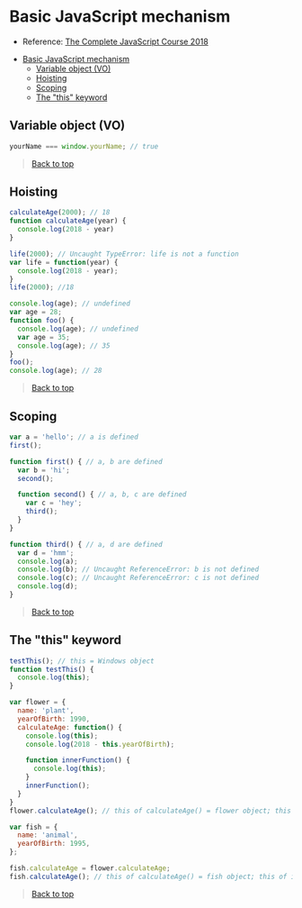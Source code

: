 # Basic JavaScript mechanism

- Reference: [The Complete JavaScript Course 2018](https://www.udemy.com/the-complete-javascript-course/)

<!-- TOC -->

- [Basic JavaScript mechanism](#basic-javascript-mechanism)
  - [Variable object (VO)](#variable-object-vo)
  - [Hoisting](#hoisting)
  - [Scoping](#scoping)
  - [The "this" keyword](#the-this-keyword)

<!-- /TOC -->

## Variable object (VO)

```js
yourName === window.yourName; // true
```

> [Back to top](#basic-javaScript-mechanism)

## Hoisting

```js
calculateAge(2000); // 18
function calculateAge(year) {
  console.log(2018 - year)
}

life(2000); // Uncaught TypeError: life is not a function
var life = function(year) {
  console.log(2018 - year);
}
life(2000); //18

console.log(age); // undefined
var age = 28;
function foo() {
  console.log(age); // undefined
  var age = 35;
  console.log(age); // 35
}
foo();
console.log(age); // 28
```

> [Back to top](#basic-javaScript-mechanism)

## Scoping

```js
var a = 'hello'; // a is defined
first();

function first() { // a, b are defined
  var b = 'hi';
  second();

  function second() { // a, b, c are defined
    var c = 'hey';
    third();
  }
}

function third() { // a, d are defined
  var d = 'hmm';
  console.log(a);
  console.log(b); // Uncaught ReferenceError: b is not defined
  console.log(c); // Uncaught ReferenceError: c is not defined
  console.log(d);
}
```

> [Back to top](#basic-javaScript-mechanism)

## The "this" keyword

```js
testThis(); // this = Windows object
function testThis() {
  console.log(this);
}

var flower = {
  name: 'plant',
  yearOfBirth: 1990,
  calculateAge: function() {
    console.log(this);
    console.log(2018 - this.yearOfBirth);

    function innerFunction() {
      console.log(this);
    }
    innerFunction();
  }
}
flower.calculateAge(); // this of calculateAge() = flower object; this of innerFunction() = Windows object

var fish = {
  name: 'animal',
  yearOfBirth: 1995,
};

fish.calculateAge = flower.calculateAge;
fish.calculateAge(); // this of calculateAge() = fish object; this of innerFunction() = Windows object
```

> [Back to top](#basic-javaScript-mechanism)
